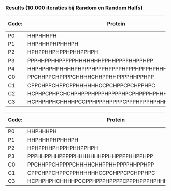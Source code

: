 ### Results (10.000 iteraties bij Random en Random Halfs)

| Code: | Protein                                            | Random       |BreadthFirst| Random Halfs      | Breadth PieceWise |
|-------|----------------------------------------------------|--------------|------------|-------------------|-------------------|
| P0    | HHPHHHPH                                           | -3           |  -3        | -3                | -3                |
| P1    | HHPHHHPHPHHHPH                                     | -6           |  -6        | -6                | -6                |
| P2    | HPHPPHHPHPPHPHHPPHPH                               | -7           |  -         | -7                | -9                |
| P3    | PPPHHPPHHPPPPPHHHHHHHPPHHPPPPHHPPHPP               | -9           |  -         | -11               | -11               |
| P4    | HHPHPHPHPHHHHPHPPPHPPPHPPPPHPPPHPPPHPHHHHPHPHPHPHH | -11          |  -         | -16               | -18               |
| C0    | PPCHHPPCHPPPPCHHHHCHHPPHHPPPPHHPPHPP               | -15          |  -         | -19               | -19               |
| C1    | CPPCHPPCHPPCPPHHHHHHCCPCHPPCPCHPPHPC               | -26          |  -         | -35               | -35               |
| C2    | HCPHPCPHPCHCHPHPPPHPPPHPPPPHPCPHPPPHPHHHCCHCHCHCHH | -22          |  -         | -20               | -27               |
| C3    | HCPHPHPHCHHHHPCCPPHPPPHPPPPCPPPHPPPHPHHHHCHPHPHPHH | -19          |  -         | -26               | -29               |

| Code: | Protein                                            | Random       | Random Halfs      | 
|-------|----------------------------------------------------|--------------|-------------------|
| P0    | HHPHHHPH                                           | -3           | -3                |
| P1    | HHPHHHPHPHHHPH                                     | -6           | -6                |
| P2    | HPHPPHHPHPPHPHHPPHPH                               | -8           | -7                | 
| P3    | PPPHHPPHHPPPPPHHHHHHHPPHHPPPPHHPPHPP               | -10          | -12               |                                          | P4    | HHPHPHPHPHHHHPHPPPHPPPHPPPPHPPPHPPPHPHHHHPHPHPHPHH | -13          | -17               | 
| C0    | PPCHHPPCHPPPPCHHHHCHHPPHHPPPPHHPPHPP               | -21          | -20               | 
| C1    | CPPCHPPCHPPCPPHHHHHHCCPCHPPCPCHPPHPC               | -31          | -35               |                                          | C2    | HCPHPCPHPCHCHPHPPPHPPPHPPPPHPCPHPPPHPHHHCCHCHCHCHH | -24          | -21               |
| C3    | HCPHPHPHCHHHHPCCPPHPPPHPPPPCPPPHPPPHPHHHHCHPHPHPHH | -23          | -29               | 

